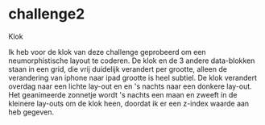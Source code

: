 # challenge2
Klok

Ik heb voor de klok van deze challenge geprobeerd om een neumorphistische layout te coderen. 
De klok en de 3 andere data-blokken staan in een grid, die vrij duidelijk verandert per grootte, 
alleen de verandering van iphone naar ipad grootte is heel subtiel. 
De klok verandert overdag naar een lichte lay-out en en 's nachts naar een donkere lay-out.
Het geanimeerde zonnetje wordt 's nachts een maan en zweeft in de kleinere lay-outs om de klok heen, doordat ik er een z-index waarde aan heb gegeven.
